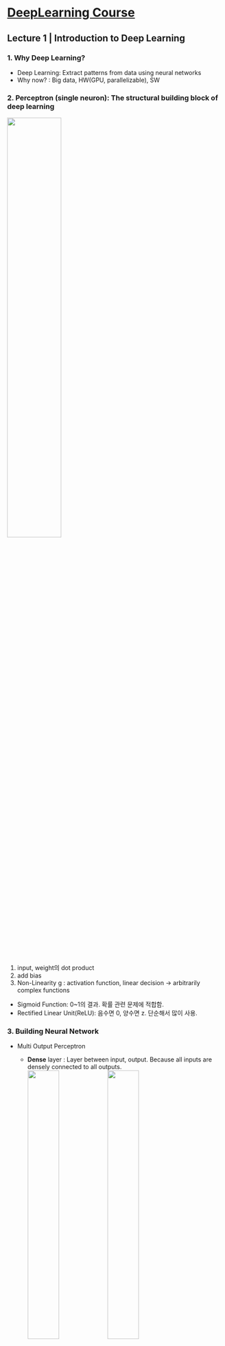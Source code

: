 # [DeepLearning Course](http://introtodeeplearning.com/?fbclid=IwAR2wCGZ_DrzzdpU2OLZHmXjZy9H14NfEXwat0d9L4IdbN76LHkgoHXqlidc)

## Lecture 1 | Introduction to Deep Learning
  
### 1. Why Deep Learning?  
- Deep Learning: Extract patterns from data using neural networks
- Why now? : Big data, HW(GPU, parallelizable), SW

### 2. Perceptron (single neuron): The structural building block of deep learning  
<img src="https://user-images.githubusercontent.com/59794238/119324261-9a15f000-bcba-11eb-9478-e9584f64efa4.png" width="50%"></img>  
1) input, weight의 dot product
2) add bias
3) Non-Linearity g : activation function, linear decision -> arbitrarily complex functions
- Sigmoid Function: 0~1의 결과. 확률 관련 문제에 적합함.
- Rectified Linear Unit(ReLU): 음수면 0, 양수면 z. 단순해서 많이 사용.

### 3. Building Neural Network
- Multi Output Perceptron
	- **Dense** layer : Layer between input, output. Because all inputs are densely connected to all outputs.  
	<img src="https://user-images.githubusercontent.com/59794238/119324345-ac902980-bcba-11eb-955b-2ec2873e633a.png" width="40%"></img> <img src="https://user-images.githubusercontent.com/59794238/119324405-bca80900-bcba-11eb-984f-e9621af32d3e.png" width="40%"></img>  

- Deep Neural Network
	- **Hidden** layer : Unlike input and output layer, they're hidden to some extent  
	<img src="https://user-images.githubusercontent.com/59794238/119324744-21636380-bcbb-11eb-9fff-5df63ab4fc8a.png" width="40%"></img>  

### 4. Applying Neural Network
- Loss: The cost incurred from incorrect predictions. (Empirical Loss: Average of Loss)
	- Softmax Cross Entropy Loss: Useful in binary classification. Cross entropy between two probability distributions.  
	<img src="https://user-images.githubusercontent.com/59794238/119324898-48ba3080-bcbb-11eb-9dc1-36f534b8bfaf.png" width="50%"></img>  
	- Mean Squared Error Loss: Predicting binary outputs. 분산.  
	<img src="https://user-images.githubusercontent.com/59794238/119324935-54a5f280-bcbb-11eb-967e-a50bf2d59e76.png" width="50%"></img>  

### 5. Training Neural Network
- Loss가 최소인 weight를 찾는다.
- Gradient Descent  
	<img src="https://user-images.githubusercontent.com/59794238/119324969-5d96c400-bcbb-11eb-89f0-7c58968b6c87.png" width="50%"></img>  
	- Computing Gradients: Backpropagation (Use Chain Rule)  
	<img src="https://user-images.githubusercontent.com/59794238/119325004-67202c00-bcbb-11eb-9050-f8a45d1553c3.png" width="50%"></img>  
	- SGD: 전체 데이터 대신 batch of data points를 받아 compute gradient estimation
	- 그 외에도 Adam, Adadelta, Adagrad, RMSProp이 있다.  
	<img src="https://user-images.githubusercontent.com/59794238/119325162-959e0700-bcbb-11eb-9d9a-63b6a3b4a12d.png" width="50%"></img>

### 6. Optimization
- Setting the Learning Rate: 작으면 local minima에 갇히고 크면 overshoot. 따라서, 학습 과정에 따라 적응하는 Adaptive Learning Rate 사용.
- Regularization: Model이 너무 복잡해지는 것을 막는 과정. 모델의 일반화, overfitting 방지.
	- Dropout: During training, randomly set some activations to 0.  
	<img src="https://user-images.githubusercontent.com/59794238/119325451-d5fd8500-bcbb-11eb-9fe8-65023d8e4c84.png" width="40%"></img>  
	- Early Stopping: Stop training before we have a chance to overfit.  
	<img src="https://user-images.githubusercontent.com/59794238/119325046-6f786700-bcbb-11eb-87be-8bf70afe3c49.png" width="40%"></img>  

</br>

## Lecture 2 | Recurrent Neural Networks

### 1. Sequence Modeling Applications - 데이터 간 연관성 존재. Add time component.  
<img src="https://user-images.githubusercontent.com/59794238/119547009-87d9a600-bdcf-11eb-878d-ad0edd911bbd.png" width="30%"></img>  

### 2. Neurons with recurrence  
<img src="https://user-images.githubusercontent.com/59794238/119545633-003f6780-bdce-11eb-8202-9440e78ce1a3.PNG" width="30%"></img>  
1) Make Feed-Forward Network for each time step.
2) Apply recurrence relation to pass the past memory. (Connect Hidden States)

### 3. Recurrent Neural Network (RNN)  
<img src="https://user-images.githubusercontent.com/59794238/119545699-0fbeb080-bdce-11eb-8f2c-d0c01753b63a.PNG" width="40%"></img> <img src="https://user-images.githubusercontent.com/59794238/119545881-409ee580-bdce-11eb-8d0f-13e84dea0adc.PNG" width="30%"></img>  
- Unfolding RNNs : Re-use the **same weight matrices** at every time step. Sum all losses.  
<img src="https://user-images.githubusercontent.com/59794238/119547156-b9527180-bdcf-11eb-8b80-9ae94408ce7f.png" width="40%"></img>  
- Use Call function to make a forward pass (tf.kears.layers.simpleRNN(rnn_units))  
<img src="https://user-images.githubusercontent.com/59794238/119545939-501e2e80-bdce-11eb-87c3-09050f084218.PNG" width="40%"></img>  

### 4. Sequence Modeling: Design Criteria
- Word prediction example: Encoding Language for a Neural Network (word -> vector)
1. Handle Variable Sequence Lengths
- Feed forward networks are not able to do this becuase they have inputs of fixed dimensionality.
- But in RNN, differences in sequence lengths are just differences in the number of time steps.
2. Long-Term Dependencies
- We need information from the distant past to accurately predict the correct word.
3. Capture Differences in Sequence Order : 순서가 중요함

### 5. Backpropagation Through Time (BPTT)  
<img src="https://user-images.githubusercontent.com/59794238/119546000-62986800-bdce-11eb-86a0-f9cf40892929.PNG" width="40%"></img>  
각 timestep에 대해 backpropagation을 한 후 최근->처음으로 pass
- Gradient Issues : During backpropagation, we repeat gradient computation! (W_hh backpropagation 반복)
	- Many values > 1: exploding gradients -> Gradient clipping (threshold 설정)
	- Many values < 1: vanishing gradients. 최종값은 Bias에 의지하고 Long-Term Dependencies 고려 X.
		- Use ReLU : x>0에서 미분값이 항상 1. Prevents gradient shrinking.
		- Parameter Initialization: Initialize weights, biases to zero.
		- Gated Cells: Use a more **complex recurrent unit with gates** (LSTM)

### 6. Long Short Term Memory (LSTM) Networks  
<img src="https://user-images.githubusercontent.com/59794238/119546752-3af5cf80-bdcf-11eb-963b-facdb1167ce9.PNG" width="40%"></img>  
- Information is added or removed through structures called gates.
- Forget -> Store -> Update -> Output (Sigmoid gate로 조절)

### 7. RNN Applications
1) Music Generation : Generate new composition.
2) Sentiment Classification : Use cross entropy about the output of sequence of words.
3) Machine Translation : Vector로 바꾸는 Encoder, 다른 언어로 바꾸는 Decoder 사용  
	<img src="https://user-images.githubusercontent.com/59794238/119546781-434e0a80-bdcf-11eb-9988-53d308b439b8.PNG" width="30%"></img>  
	- 데이터 양이 많아 발생하는 문제를 Attention을 사용하여 해결.  
	<img src="https://user-images.githubusercontent.com/59794238/119546809-4c3edc00-bdcf-11eb-9ba2-45d716e4af5c.PNG" width="30%"></img>  

</br>

## Lab 1 | Intro to TensorFlow; Music Generation
### 1. TensorFlow
1) 정의
- Shape는 차원의 크기, rank는 차원의 수
- tf.constant, tf.zeros 등으로 정의, 행렬과 같이 사용.
2) Computation
- tf.add, tf.matmul, tf.sigmoid 등 computation function 사용
3) Neural network
- __init__에는 model의 layer 정의, call에는 model의 forward pass 정의.
- Dense layer 정의: tf.keras.layers.Dense(n_output_nodes, activation='sigmoid')
- **Layer에는 output space의 차원을 적는다.**
4) Automatic differentiation
- with tf.GradientTape() as tape: # Initiate the gradient tape, 미분할 변수 사이 관계 정의
- dy_dx = tape.gradient(y,x)

### 2. Music Generation with RNNs
1) Dependencies, Dataset - 817 song with 83 unique characters
2) Process the dataset
- Vectorize the text : char2idx = {u:i for i, u in enumerate(vocab)}
- Create training examples and targets : break text into chunks of 'seq_length+1' (batch: 한 번 학습할 때 사용하는 데이터 배열)
3) RNN  
<img src="https://raw.githubusercontent.com/aamini/introtodeeplearning/2019/lab1/img/lstm_unrolled-01-01.png" width="50%"></img>  
- Layer: Embedding(vector 변환), LSTM(RNN), Dense
- get batch, pred = model(x)
4) Training the Model: loss ant training operations
- Adam optimizer 이용, optimizer에 gradient 값들 apply, loss return
- batch를 골라 loss를 확인하고 update
5) Generate music using the RNN model  
<img src="https://raw.githubusercontent.com/aamini/introtodeeplearning/2019/lab1/img/lstm_inference.png" width="50%"></img>  
- batch_size=1인 학습된 RNN model을 재활용하여 예측

</br>

## Lecture 3 | Convolutional Neural Networks
### 1. Learning Visual Features
- Feature Extraction with Convolution : Apply filters to extract local features.  
<img src="https://user-images.githubusercontent.com/59794238/119630073-8f3d9580-be49-11eb-94a3-ce1a78cc6b2e.PNG" width="40%"></img>  

### 2. Convolutional Neural Networks (CNNs)  
<img src="https://user-images.githubusercontent.com/59794238/119630100-95cc0d00-be49-11eb-8657-cdb7fd6f885c.PNG" width="50%"></img>  
1) Convolution: Apply filters to generate feature maps.  
	<img src="https://user-images.githubusercontent.com/59794238/119630129-9c5a8480-be49-11eb-95f7-76a01203e810.PNG" width="40%"></img>  
	- 여러 filter 사용
	- Stride를 조절하고 input image에서의 feature 관계(Receptive Field)를 저장
2) Non-linearity: Apply after every convolution operation. Often ReLU.
3) Pooling: Downsampling operation on each feature map.
	- MaxPool: 최댓값 추출  
	<img src="https://user-images.githubusercontent.com/59794238/119630152-a2e8fc00-be49-11eb-9a50-5dd407056df4.PNG" width="40%"></img>  
4) Dense Network to use these features for classifying input image. (softmax classify)


### 3. Applications
- Object Detection
	- Select region and check if there is an object. 선택된 region의 양이 너무 많아지는 문제 발생.
		1) R-CNN: Manually find regions that we think have objects, use CNN
		2) Faster R-CNN: Use conv layer to find region. (Region Proposal Network)  
		<img src="https://user-images.githubusercontent.com/59794238/119630182-aa100a00-be49-11eb-9744-33b111f32b50.png" width="40%"></img>  
	- Semantic Segmentation: Fully Convolutional Networks  
	<img src="https://user-images.githubusercontent.com/59794238/119630200-b1371800-be49-11eb-9432-f71a1fdb9b5d.PNG" width="40%"></img>  
- End-to-End Framework for Autonomous Navigation  
<img src="https://user-images.githubusercontent.com/59794238/119630235-b85e2600-be49-11eb-877a-c9668b3fd06c.PNG" width="40%"></img>  

</br>

## Lecture 4 | Deep Generative Modeling
### 1. Introduction
- Generative modeling은 Unsupervised Learning. Learn the hidden or underlying structure of the data.
- Capable of uncovering **underlying features** in a dataset. 
	- Can make representative data set that is unbiased.
	- Can detect outliers.
- Latent variable: Data를 대표하는 underlying and hidden variable

### 2. Autoencoders : Automatically encoding data.  
<img src="https://user-images.githubusercontent.com/59794238/119799567-23296300-bf17-11eb-946b-4a4bfca4e71f.PNG" width="40%"></img>  
1) Encoder: Learning a **lower-dimensional** feature representation from unlabeled training data. Compress the data into a small latent vector.
2) Decoder: Learns mapping back from latent space to the original data.

### 3. Variational Autoencoders (VAEs) : Add stochastic or variational twist on the architecture to generate smooter represenations  
<img src="https://user-images.githubusercontent.com/59794238/119799590-2c1a3480-bf17-11eb-8d2d-94ccb97e4e07.PNG" width="40%"></img>  
- Loss has regularization term. This part enforces the latent variable to have a same centered mean and all their variances to be regularized. (기준점이 같아져 비교하기 쉬워진다.)  
<img src="https://user-images.githubusercontent.com/59794238/119799619-350b0600-bf17-11eb-96c6-d3b353486e0f.PNG" width="20%"></img> <img src="https://user-images.githubusercontent.com/59794238/119799648-3ccaaa80-bf17-11eb-9c75-e95dc6f4bc9f.PNG" width="20%"></img>   
- z가 확률적 분포를 가지면 backpropagation이 불가능. Fixed vector에 random constant를 더했다고 가정.  
<img src="https://user-images.githubusercontent.com/59794238/119799680-46eca900-bf17-11eb-8675-203a81bbff5b.PNG" width="40%"></img> <img src="https://user-images.githubusercontent.com/59794238/119799717-4eac4d80-bf17-11eb-8779-c799c1db92e7.PNG" width="40%"></img>  
- Regulation되는 정도가 클수록 서로 다른 요소가 최대한 uncorrelated 됨. (β-VAE)  
<img src="https://user-images.githubusercontent.com/59794238/119799743-57048880-bf17-11eb-98b9-527dfa2a256e.PNG" width="40%"></img>  

### 4. Generative Adversarial Networks (GAN) : Generate synthetic samples that were as faithful to a data distribution generally as possible.  
<img src="https://user-images.githubusercontent.com/59794238/119799779-608df080-bf17-11eb-83ae-9a0efeb41385.PNG" width="40%"></img>  
- Generator, Discriminator network competes against each other.
	- Generator tries to create imitations of data to trick the discriminator.
	- Discriminator tries to identify real data from fakes created by the generator.

### 5. GANs: Recent advances  
- Progressive GANs: Layer의 개수를 점점 늘리면서 훈련 반복. 높은 해상도의 이미지 생성.  
<img src="https://user-images.githubusercontent.com/59794238/119799822-684d9500-bf17-11eb-9bfe-e2ffc306196f.PNG" width="40%"></img>  
- StyleGAN: Style 요소를 추가. Age, facial structure 등의 특징을 반영 가능.  
<img src="https://user-images.githubusercontent.com/59794238/119799856-713e6680-bf17-11eb-8b59-484d63fb861e.PNG" width="40%"></img>  
- Conditional GANs: input을 넣으면 output을 도출하도록 label을 학습.  
<img src="https://user-images.githubusercontent.com/59794238/119799889-7a2f3800-bf17-11eb-80cb-5a4e0a042a07.PNG" width="40%"></img> <img src="https://user-images.githubusercontent.com/59794238/119799938-86b39080-bf17-11eb-9c78-e35c1a7a41e6.PNG" width="40%"></img>  
- CycleGAN: Unpaired data를 활용하여 다른 domain의 data로 변환. (Autoencoder처럼 2개의 Generator, Discriminator network를 사용하여 domain을 왔다갔다 하는 것 같다.)  
<img src="https://user-images.githubusercontent.com/59794238/119799990-916e2580-bf17-11eb-8b4d-089593303a98.PNG" width="40%"></img> <img src="https://user-images.githubusercontent.com/59794238/119800025-97fc9d00-bf17-11eb-93f7-56c94bc9e77f.PNG" width="20%"></img>  

</br>

## Lab 2 | Computer Vision
### 1. MNIST Digit Classification
<img src="https://raw.githubusercontent.com/aamini/introtodeeplearning/master/lab2/img/mnist_2layers_arch.png" width="50%"></img>  
1. Dataset : (train_images, train_labels), (test_images, test_labels) = tf.keras.datasets.mnist.load_data(), 차원 변환
2. Model : 중간 layer는 ReLU, 마지막 layer는 softmax
3. model.compile : optimizer (update 방식), loss, metrics (monitor steps)
4. model.fit(train_images, train_labels, batch_size=BATCH_SIZE, epochs=EPOCHS)
4-2. tf.GradientTape() 사용. 
	> grads = tape.gradient(loss_value, cnn_model.trainable_variables)  
	> optimizer.apply_gradients(zip(grads, cnn_model.trainable_variables))
5. test_loss, test_acc = model.evaluate(test_images, test_labels)
6. model.predict 이후 가장 높은 confidence를 갖는 argmax를 찾아 출력
#### Dense Network만 사용하면 overfitting 문제 발생. CNN으로 feature를 추출하여 분류.
- CNN model   
<img src="https://raw.githubusercontent.com/aamini/introtodeeplearning/master/lab2/img/convnet_fig.png" width="70%"></img>  
	- tf.keras.layers.Conv2D : filter 수, kernel_size (2D), activation function
	- tf.keras.layers.MaxPool2D: pool_size (2D)

### 2. Debiasing Facial Detection Systems
- Dataset 분포, training 방식에 따라 bias 발생.
1. skin tone, gender를 균일하게 만들기 위해 아래의 3개 Dataset 사용.
	- 유명인의 얼굴 사진이 있는 CelebA Dataset
	- non-human 사진이 있는 ImageNet
	- skin type 분류가 되어 있는 Fitzpatrick Scale
2. CNN for facial detection
- define our CNN model, and then train on the CelebA and ImageNet datasets
- test on Fitzpatrick Scale. Dark Male에 대한 표본이 적어 차이가 발생.  
<img src="https://user-images.githubusercontent.com/59794238/119994525-a3c78c80-c007-11eb-9515-0b3f8fc8e557.PNG" width="20%"></img>  
3. Mitigating algorithmic bias
- learn features in an unbiased, unsupervised manner, without the need for any annotation, and then train a classifier fairly with respect to these features.
4. Variational autoencoder (VAE) for learning latent structure
- loss function: vae_loss = kl_weight * latent_loss + reconstruction_loss  
<img src="https://user-images.githubusercontent.com/59794238/119994801-e9845500-c007-11eb-8bf1-0544cb6a65fa.PNG" width="60%"></img>  
- reparameterization: backpropagation이 가능하도록 z의 확률적 요소를 epsilon으로 빼낸다.  
<img src="https://user-images.githubusercontent.com/59794238/119994829-f1dc9000-c007-11eb-87b6-d62ad6d95394.PNG" width="20%"></img>  
5. Debiasing variational autoencoder (DB-VAE)  
<img src="https://raw.githubusercontent.com/aamini/introtodeeplearning/2019/lab2/img/DB-VAE.png" width="60%"></img>  
- Change the probability that a given image is used during training based on how often its latent features appear in the dataset. 귀한 feature일수록(like dark skin, sunglasses, or hats) 많이 sampling 된다.
- loss function: 얼굴 사진에 대해서는 VAE loss, Classification loss를 동시에 계산하고 non-얼굴 사진에 대해서는 Classification loss만 계산.  
<img src="https://user-images.githubusercontent.com/59794238/119995205-50097300-c008-11eb-8926-6dca198378ae.PNG" width="60%"></img>  
- Adaptive resampling for automated debiasing with DB-VAE: latent 분포를 확인하고 고르게 분포하도록 training sample probability 변화
- training loop : get_training_sample_probabilities -> get_batch -> train (loss, gradient descent)
- 결과: Biased data에 대해서도 잘 예측  
<img src="https://user-images.githubusercontent.com/59794238/119995236-58fa4480-c008-11eb-98d9-6b9a7b0d3bcb.PNG" width="40%"></img>  

</br>

## Lecture 5 | Reinforcement Learning
### 1. Introduction
- Classes of Learning Problems  
<img src="https://user-images.githubusercontent.com/59794238/120014237-c912c580-c01c-11eb-8db8-0a097cdc081c.PNG" width="40%"></img>  
- Reinforcement Learning (RL): Key Concepts  
<img src="https://user-images.githubusercontent.com/59794238/120014301-dc259580-c01c-11eb-97ec-a5e7ecf221cf.PNG" width="40%"></img>  

### 2. Value Learning : Find Q-function of each state, action.
- Q-function: 특정 state에서의 특정 action에 대한 기대 보상값을 정리하고 기대 보상값의 합이 최대가 되는 policy 설정.
- Deep Q Networks (DQN) : 현재 state가 주어지면 각 action에 대해 다음 state, action의 Q value를 예측하는 Network.  
<img src="https://user-images.githubusercontent.com/59794238/120014321-e182e000-c01c-11eb-9103-59a49c314b49.PNG" width="40%"></img>  
	- Useful in Atari Games.
	- Only handle discrete and small action space. (Complexity)
	- Cannot learn stochastic policies. (Flexibility)

### 3. Policy Learning : Find best policy.
- Policy Gradient (PG) : Q-function 대신 확률 분포로 나타냄.  
<img src="https://user-images.githubusercontent.com/59794238/120014345-e8a9ee00-c01c-11eb-8fe4-c01532bbd129.PNG" width="40%"></img>  
	- This can handle continuous action space.
- Training Policy Gradients  
<img src="https://user-images.githubusercontent.com/59794238/120014369-f0699280-c01c-11eb-8ae7-a3694d51932d.PNG" width="40%"></img>  
	- 실제 환경에서는 '2. Run a policy until termination'을 할 수 없어 대신 simulator 사용.
	- VISTA simulator: Use real data of the world to simulate self-driving.

### 4. RL and the game of Go
1) AlphaGo: learn from human data and RL by self play.  
<img src="https://user-images.githubusercontent.com/59794238/120014397-f65f7380-c01c-11eb-8eb6-9c61b61991be.PNG" width="50%"></img>  
2) AlphaZero: RL, Only self play.
3) MuZero: Learn the rule of the game. 다음 state에 대한 예측을 바탕으로 action.  
<img src="https://user-images.githubusercontent.com/59794238/120014419-fc555480-c01c-11eb-9b98-9f40c0e05ef1.PNG" width="50%"></img>  

</br>

## Lecture 6 | Deep Learning New Frontiers
### 1. Neural Network Failure Mode
1. Data에 크게 의존한다.
- Uncertainty를 추가하여 robust하게 함.
	- Aleatoric Uncertainty: Data가 갖고 있는 고유의 noise 예) 개, 고양이 분류하는데 동시에 있는 경우.
	- Epistemic Uncertainty: Network's confidence in its predictions 예) 개, 고양이 분류하는데 말이 있는 경우.
2. Adversarial Attack : Modify input to increase error  
<img src="https://user-images.githubusercontent.com/59794238/120063184-ec7f5400-c0a0-11eb-9297-246ea48d2cde.PNG" width="40%"></img> <img src="https://user-images.githubusercontent.com/59794238/120063195-f86b1600-c0a0-11eb-93c4-f4f314673f49.PNG" width="40%"></img>  

### 2. New Frontiers to tackle Neural Network problems
1. Encoding Structure into Deep Learning : 복잡한 형태의 data를 단순하게 바꾸어 학습.
- CNN : Take a kernel and slide the kernel across the 2d matrix representation of the image.
- Graph Convolutional Networks (GCNs) : Take a kernel and travel around the node and pick up on features relevant to the local connectivity of that node.
	- Useful in finding relation.  
	<img src="https://user-images.githubusercontent.com/59794238/120063201-fe60f700-c0a0-11eb-8c6f-ed924f2e0aff.PNG" width="40%"></img>  
	- Useful in learning 3D pointclouds : 독립적인 Point cloud를 연결하여 structure 형성  
	<img src="https://user-images.githubusercontent.com/59794238/120063202-06209b80-c0a1-11eb-94d0-9cdf39b07fe2.PNG" width="40%"></img>  
2. Automated Machine Learning (AutoML) : A learning algorithm that learns which model to use to solve a given problem.  
<img src="https://user-images.githubusercontent.com/59794238/120063212-0f116d00-c0a1-11eb-9e00-ec71b0c4c908.PNG" width="30%"></img> <img src="https://user-images.githubusercontent.com/59794238/120063222-18023e80-c0a1-11eb-9bdf-c83e39954b42.PNG" width="30%"></img>  
(Child Network에서 학습한 결과를 바탕으로 RNN에서 parameter 변경.)
- Image Recognition에 적합한 Convolutional cell을 만들어 활용함. 기존 model보다 높은 정확도를 보임.  
<img src="https://user-images.githubusercontent.com/59794238/120063227-1f294c80-c0a1-11eb-9dd1-27eac6b0cbb3.PNG" width="40%"></img>  
- AutoAI: Data 선택, Model 선택 등을 AI가 모두 하는 시스템

</br>

## Lecture 7 | Evidential Deep Learning and Uncertainty
### 1. Probabilistic Learning: Labels have Softmax (discrete) & Gaussian (continuous) distribution.
- Prediction E[y]에 Uncertainty Var[y]를 추가한다.
- We use likelihood function to predict Labels  
<img src="https://user-images.githubusercontent.com/59794238/120098643-12285e00-c172-11eb-85f5-b7649e555bc6.PNG" width="40%"></img> <img src="https://user-images.githubusercontent.com/59794238/120098648-194f6c00-c172-11eb-932d-1152b1f4a31f.PNG" width="40%"></img>  
- Likelihood vs Confidence: Likelihood는 예측한 값이 맞을 확률이고 Confidence는 실제 정확도를 의미한다.
(예: 개와 고양이가 함께 찍힌 사진을 분류기에 넣으면 likelihood는 5:5이고 Confidence는 둘 다 100%다.)

### 2. Types of uncertainty
<img src="https://user-images.githubusercontent.com/59794238/120098655-210f1080-c172-11eb-85fe-bd6db060938c.PNG" width="40%"></img> <img src="https://user-images.githubusercontent.com/59794238/120098661-28ceb500-c172-11eb-9686-1fee5ec1b649.PNG" width="30%"></img>  
1. Aleatoric uncertainty: Underlying noise in the data.
	- Can be learned directly using neural networks.
2. **Epistemic uncertainty**: Unobserved domain에 대한 예측의 오차값.
	- Much more challenging to estimate.
	- Train a Bayesian NN instead of deterministic NN.

### 3. Bayesian NN: Use posterior probability(사후 확률) of our weights using bayes rule.
<img src="https://user-images.githubusercontent.com/59794238/120098671-3a17c180-c172-11eb-995b-d68d20060f85.PNG" width="40%"></img>  
- Sampling을 통해 간접적으로 estimate posterior.  
<img src="https://user-images.githubusercontent.com/59794238/120098679-413ecf80-c172-11eb-98b4-f2ad7a5de15b.PNG" width="40%"></img>  
	- Dropout 또는 Ensemble을 활용하여 여러 개의 Weight를 구하고 기댓값, 분산 계산.
	- 분산이 크면 Epistemic uncertainty가 크다고 인지할 수 있다.  
	<img src="https://user-images.githubusercontent.com/59794238/120098686-49970a80-c172-11eb-847a-f487e45e0dd6.PNG" width="40%"></img>  
	- 단점: 느리고 Memory를 많이 사용하는 방법이며 이전 상태에 크게 의존한다.

### 4. Evidental Deep Learning: Likelihood parameters의 Distribution을 예측하는 Neural Network.
<img src="https://user-images.githubusercontent.com/59794238/120098690-53207280-c172-11eb-9ebc-8cb6c89dcdfb.PNG" width="40%"></img>  
- Distribution꼴의 parameter로 Likelihood parameters의 Distribution을 예측
- 모델에서는 Evidential Parameter를 예측하고 uncertainty를 줄이면서 학습 진행.  
<img src="https://user-images.githubusercontent.com/59794238/120098704-659aac00-c172-11eb-9b82-fdb6565e8e4c.PNG" width="40%"></img>  
- 하나의 모델로 한 번만 학습하기 때문에 Bayesian NN보다 fast.

</br>

## Lecture 8 | AI Bias and Fairness
### 1. Algorithmic bias
- We label and categorize into typical representations of a concept or object. So this doesn't fit in things that are atypical. (ex. yellow watermelon) -> Biases, stereotypes arise.
- Common Biases 분류  
<img src="https://user-images.githubusercontent.com/59794238/120286831-a113b280-c2f9-11eb-840b-985bf4d5f7c0.JPG" width="40%"></img>  
	- Interpretation-Driven: 잘못된 해석, 사람의 취향 반영 -> 데이터를 올바르게 해석, 여러 종류의 데이터 사용
	- Data-Driven
		- Class Imbalance (ex. 암 환자) : 각 class의 data 숫자가 다른 경우.
			- Batch Selection: 1:1 비율이 되게 Batch를 선택하여 넣어줌.
			- Example Weighting: 적은 Data를 더 많이 반영하게 함.
		- Biases in Features
			- Adversarial Multi-Task Learning to Mitigate Bias : Minimize sensitive attribute z  
			<img src="https://user-images.githubusercontent.com/59794238/120286944-b983cd00-c2f9-11eb-8eb0-20de176d7b72.JPG" width="40%"></img>  
			- Adaptive Resampling for Automated Debiasing: Learn bias from latent structure.  
			<img src="https://user-images.githubusercontent.com/59794238/120286990-c6a0bc00-c2f9-11eb-895f-c13741d98bea.JPG" width="40%"></img> <img src="https://user-images.githubusercontent.com/59794238/120287033-d15b5100-c2f9-11eb-91ad-12273b21ef3d.JPG" width="40%"></img>  

(참고자료)  
<img src="https://user-images.githubusercontent.com/59794238/120287077-dc15e600-c2f9-11eb-851d-aab69727f7f0.JPG" width="40%"></img>  

</br>

## Lecture 10 | Taming Dataset Bias via Domain Adaptation

